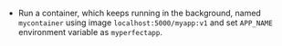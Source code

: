 - Run a container, which keeps running in the background, named `mycontainer` using image `localhost:5000/myapp:v1` and set `APP_NAME` environment variable as `myperfectapp`.
